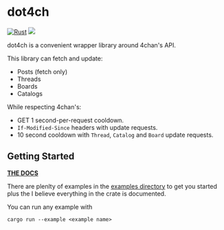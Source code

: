 # dot4ch

[![Rust](https://github.com/bltzxsd/dot4ch/actions/workflows/rust.yml/badge.svg)](https://github.com/bltzxsd/dot4ch/actions/workflows/rust.yml)
[![](https://meritbadge.herokuapp.com/dot4ch)](https://crates.io/crates/dot4ch)


dot4ch is a convenient wrapper library around 4chan's API.

This library can fetch and update:

- Posts (fetch only)
- Threads
- Boards
- Catalogs

While respecting 4chan's:

- GET 1 second-per-request cooldown.
- `If-Modified-Since` headers with update requests.
- 10 second cooldown with `Thread`, `Catalog` and `Board` update requests.

## Getting Started

**[THE DOCS](<https://docs.rs/dot4ch/*/dot4ch/>)**

There are plenlty of examples in the [examples directory](<https://github.com/bltzxsd/dot4ch/tree/master/examples>) to get you
started plus the I believe everything in the crate is documented.

You can run any example with

```shell
cargo run --example <example name>
```

